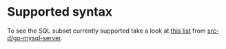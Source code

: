 # Supported syntax

To see the SQL subset currently supported take a look at [this list](https://github.com/src-d/go-mysql-server/blob/090a17d38c22a28eccf631f400c11704f65bb6ce/SUPPORTED.md) from [src-d/go-mysql-server](https://github.com/src-d/go-mysql-server).

